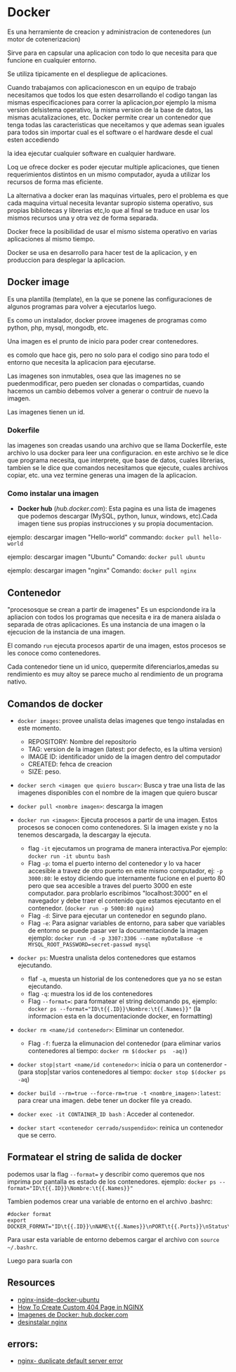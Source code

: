 # Docker

Es una herramiente de creacion y administracion de contenedores (un motor de cotenerizacion)

Sirve para en capsular una aplicacion con todo lo que necesita para que funcione en cualquier entorno.

Se utiliza tipicamente en el despliegue de aplicaciones.

Cuando trabajamos con aplicacionescon en un equipo de trabajo necesitamos que todos los que esten desarrollando el codigo tangan las mismas especificaciones para correr la aplicacion,por ejemplo la misma version delsistema operativo, la misma version de la base de datos, las mismas acutalizaciones, etc. Docker permite crear un contenedor que tenga todas las caracteristicas que neceitamos y que ademas sean iguales para todos sin importar cual es el software o el hardware desde el cual esten accediendo

la idea ejecutar cualquier software en cualquier hardware.

Loq ue ofrece docker es poder ejecutar multiple aplicaciones, que tienen requerimientos distintos en un mismo computador, ayuda a utilizar los recursos de forma mas eficiente.

La alternativa a docker eran las maquinas virtuales, pero el problema es que cada maquina virtual necesita levantar supropio sistema operativo, sus propias bibliotecas y librerias etc,lo que al final se traduce en usar los mismos recursos una y otra vez de forma separada.

Docker frece la posibilidad de usar el mismo sistema operativo en varias aplicaciones al mismo tiempo.

Docker se usa en desarrollo para hacer test de la aplicacion, y en produccion para desplegar la aplicacion.

## Docker image

Es una plantilla (template), en la que se ponene las configuraciones de algunos programas para volver a ejecutarlos luego.

Es como un instalador, docker provee imagenes de programas como python, php, mysql, mongodb, etc.

Una imagen es el prunto de inicio para poder crear contenedores.

es comolo que hace gis, pero no solo para el codigo sino para todo el entorno que necesita la aplicacion para ejecutarse.

Las imagenes son inmutables, osea que las imagenes no se puedenmodificar, pero pueden ser clonadas o compartidas, cuando hacemos un cambio debemos volver a generar o contruir de nuevo la imagen.

Las imagenes tienen un id.

### Dokerfile
las imagenes son creadas usando una archivo que se llama Dockerfile, este archivo lo usa docker para leer una configuracion. en este archivo se le dice que programa necesita, que interprete, que base de datos, cuales librerias, tambien se le dice que comandos necesitamos que ejecute, cuales archivos copiar, etc. una vez termine generas una imagen de la aplicacion.

### Como instalar una imagen

- **Docker hub** (*hub.docker.com*):
Esta pagina es una lista de imagenes que podemos descargar (MySQL, python, lunux, windows, etc).Cada imagen tiene sus propias instrucciones y su propia documentacion.

ejemplo: descargar imagen "Hello-world"
commando: `docker pull hello-world`

ejemplo: descargar imagen "Ubuntu"
Comando: `docker pull ubuntu`

ejemplo: descargar imagen "nginx"
Comando: `docker pull nginx`

## Contenedor
"procesosque se crean a partir de imagenes"
Es un espciondonde ira la apliacion con todos los programas que necesita e ira de manera aislada o separada de otras aplicaciones.
Es una instancia de una imagen o la ejecucion de la instancia de una imagen.

El comando `run` ejecuta procesos apartir de una imagen, estos procesos se les conoce como contenedores.

Cada contenedor tiene un id unico, quepermite diferenciarlos,amedas su rendimiento es muy altoy se parece mucho al rendimiento de un programa nativo.


## Comandos de docker

- `docker images`: provee unalista delas imagenes que tengo instaladas en este momento.
    - REPOSITORY: Nombre del repositorio
    - TAG: version de la imagen (latest: por defecto, es la ultima version)
    - IMAGE ID: identificador unido de la imagen dentro del computador
    - CREATED: fehca de creacion
    - SIZE: peso.

- `docker serch <imagen que quiero buscar>`: Busca y trae una lista de las imagenes disponibles con el nombre de la imagen que quiero buscar

- `docker pull <nombre imagen>`: descarga la imagen

- `docker run <imagen>`: Ejecuta procesos a partir de una imagen. Estos procesos se conocen como contenedores. Si la imagen existe y no la tenemos descargada, la descargay la ejecuta.
    - flag `-it` ejecutamos un programa de manera interactiva.Por ejemplo: `docker run -it ubuntu bash`
    - Flag `-p`: toma el puerto interno del contenedor y lo va hacer accesible a travez de otro puerto en este mismo computador, ej: `-p 3000:80`: le estoy diciendo que internamente fucione en el puerto 80 pero que sea accesible a traves del puerto 3000 en este computador. para problarlo escribimos "localhost:3000" en el navegador y debe traer el contenido que estamos ejecutanto en el contenedor. (`docker run -p 5000:80 nginx`)
    - Flag `-d`: Sirve para ejecutar un contenedor en segundo plano.
    - Flag `-e`: Para asignar variables de entorno, para saber que variables de entorno se puede pasar ver la documentacionde la imagen ejemplo: `docker run -d -p 3307:3306 --name myDataBase -e MYSQL_ROOT_PASSWORD=secret-passwd mysql`

- `docker ps`: Muestra unalista delos contenedores que estamos ejecutando.
    - flaf `-a`, muesta un historial de los contenedores que ya no se estan ejecutando.
    - flag `-q`: muestra los id de los contenedores
    - Flag `--format=`: para formatear el string delcomando ps, ejemplo: `docker ps --format="ID\t{{.ID}}\Nombre:\t{{.Names}}"` (la informacion esta en la documentacionde docker, en formatting)

- `docker rm <name/id contenedor>`: Eliminar un contenedor.
    - Flag `-f`: fuerza la elimunacion del contenedor
    (para eliminar varios contenedores al tiempo: `docker rm $(docker ps  -aq)`)

- `docker stop|start <name/id contenedor>`: inicia o para un contenerdor
    -(para stop|star varios contenedores al tiempo: `docker stop $(docker ps -aq`)

- `docker build --rm=true --force-rm=true -t <nombre_imagen>:latest`: para crear una imagen.
debe tener un docker file ya creado.

- `docker exec -it CONTAINER_ID bash` : Acceder al contenedor.

- `docker start <contenedor cerrado/suspendido>`: reinica un contenedor que se cerro.

## Formatear el string de salida de docker

podemos usar la flag `--format=` y describir como queremos que nos imprima por pantalla es estado de los contenedores. ejemplo: `docker ps --format="ID\t{{.ID}}\Nombre:\t{{.Names}}"`

Tambien podemos crear una variable de entorno en el archivo .bashrc:
```
#docker format
export DOCKER_FORMAT="ID\t{{.ID}}\nNAME\t{{.Names}}\nPORT\t{{.Ports}}\nStatus\t{{.Status}}\nCOMMAND\t{{.Command}}\nCREATED\t{{.CreatedAt}}\nSize\t{{.Size}}\n"
```
Para usar esta variable de entorno debemos cargar el archivo con `source ~/.bashrc`.

Luego para suarla con


## Resources
- [nginx-inside-docker-ubuntu](https://www.novixys.com/blog/nginx-inside-docker-ubuntu-howto/)
- [How To Create Custom 404 Page in NGINX](https://ubiq.co/tech-blog/how-to-create-custom-404-page-in-nginx/)
- [Imagenes de Docker: hub.docker.com](hub.docker.com)
- [desinstalar nginx](https://qastack.mx/ubuntu/235347/what-is-the-best-way-to-uninstall-nginx)


## errors:
- [nginx- duplicate default server error](https://stackoverflow.com/questions/30973774/nginx-duplicate-default-server-error)


